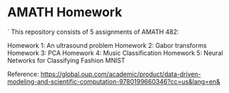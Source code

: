 # AMATH Homework
`
This repository consists of 5 assignments of AMATH 482:

Homework 1: An ultrasound problem
Homework 2:  Gabor transforms
Homework 3: PCA
Homework 4:  Music Classification
Homework 5: Neural Networks for Classifying Fashion MNIST

Reference:
https://global.oup.com/academic/product/data-driven-modeling-and-scientific-computation-9780199660346?cc=us&lang=en&